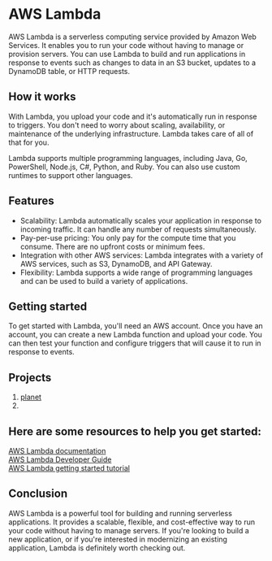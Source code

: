 # AWS Lambda

AWS Lambda is a serverless computing service provided by Amazon Web Services. It enables you to run your code without having to manage or provision servers. You can use Lambda to build and run applications in response to events such as changes to data in an S3 bucket, updates to a DynamoDB table, or HTTP requests.

## How it works

With Lambda, you upload your code and it's automatically run in response to triggers. You don't need to worry about scaling, availability, or maintenance of the underlying infrastructure. Lambda takes care of all of that for you.

Lambda supports multiple programming languages, including Java, Go, PowerShell, Node.js, C#, Python, and Ruby. You can also use custom runtimes to support other languages.

## Features

- Scalability: Lambda automatically scales your application in response to incoming traffic. It can handle any number of requests simultaneously.
- Pay-per-use pricing: You only pay for the compute time that you consume. There are no upfront costs or minimum fees.
- Integration with other AWS services: Lambda integrates with a variety of AWS services, such as S3, DynamoDB, and API Gateway.
- Flexibility: Lambda supports a wide range of programming languages and can be used to build a variety of applications.

## Getting started

To get started with Lambda, you'll need an AWS account. Once you have an account, you can create a new Lambda function and upload your code. You can then test your function and configure triggers that will cause it to run in response to events.

## Projects

1. [planet](https://github.com/AmalAsokakumar/dev-ops/tree/main/AWS/Lambda/planet) <br> 
1. 

## Here are some resources to help you get started:

[AWS Lambda documentation](https://docs.aws.amazon.com/lambda/) <br>
[AWS Lambda Developer Guide](https://docs.aws.amazon.com/lambda/latest/dg/welcome.html)<br>
[AWS Lambda getting started tutorial](https://docs.aws.amazon.com/lambda/latest/dg/getting-started.html)

## Conclusion

AWS Lambda is a powerful tool for building and running serverless applications. It provides a scalable, flexible, and cost-effective way to run your code without having to manage servers. If you're looking to build a new application, or if you're interested in modernizing an existing application, Lambda is definitely worth checking out.


